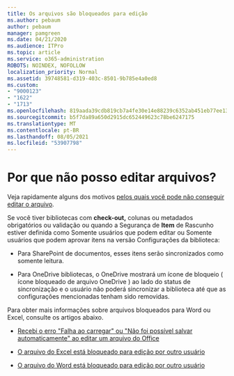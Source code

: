```yaml
---
title: Os arquivos são bloqueados para edição
ms.author: pebaum
author: pebaum
manager: pamgreen
ms.date: 04/21/2020
ms.audience: ITPro
ms.topic: article
ms.service: o365-administration
ROBOTS: NOINDEX, NOFOLLOW
localization_priority: Normal
ms.assetid: 39748581-d319-403c-8501-9b785e4a0ed8
ms.custom:
- "9000123"
- "1622"
- "1713"
ms.openlocfilehash: 819aada39cdb819cb7a4fe30e14e88239c6352ab451eb77ee135307d5dd1cfcd
ms.sourcegitcommit: b5f7da89a650d2915dc652449623c78be6247175
ms.translationtype: MT
ms.contentlocale: pt-BR
ms.lasthandoff: 08/05/2021
ms.locfileid: "53907798"
---
```

# <a name="why-cant-i-edit-files"></a>Por que não posso editar arquivos?

Veja rapidamente alguns dos motivos [pelos quais você pode não conseguir editar o arquivo](https://support.office.com/article/why-can-t-i-edit-this-file-97315f48-aa5e-49d3-a4ae-a14b73daf87b).

Se você tiver bibliotecas com **check-out,** colunas ou metadados obrigatórios  ou validação ou  quando a Segurança de **Item** de Rascunho estiver definida como Somente usuários que podem editar ou Somente usuários que podem aprovar itens na versão Configurações da biblioteca: 

- Para SharePoint de documentos, esses itens serão sincronizados como somente leitura.

- Para OneDrive bibliotecas, o OneDrive mostrará um ícone de bloqueio ( ícone bloqueado de arquivo OneDrive ) ao lado do status de sincronização e o usuário não poderá sincronizar a biblioteca até que as configurações mencionadas tenham sido removidas. 

Para obter mais informações sobre arquivos bloqueados para Word ou Excel, consulte os artigos abaixo.

- [Recebi o erro "Falha ao carregar" ou "Não foi possível salvar automaticamente" ao editar um arquivo do Office](https://support.office.com/article/i-got-an-upload-failed-or-couldn-t-save-automatically-error-while-editing-an-office-file-93a14d34-88e3-4a91-9eef-58cc541d31f8)

- [O arquivo do Excel está bloqueado para edição por outro usuário](https://support.office.com/article/Excel-file-is-locked-for-editing-by-another-user-6fa93887-2c2c-45f0-abcc-31b04aed68b3)

- [O arquivo do Word está bloqueado para edição por outro usuário](https://support.microsoft.com/help/313472/the-document-is-locked-for-editing-by-another-user-error-message-when)
